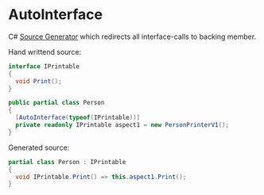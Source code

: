 # AutoInterface

C# [Source Generator](https://github.com/dotnet/roslyn/blob/master/docs/features/source-generators.md) which redirects all interface-calls to backing member.

Hand writtend source:

```csharp
interface IPrintable
{
  void Print();
}

public partial class Person
{
  [AutoInterface(typeof(IPrintable))]
  private readonly IPrintable aspect1 = new PersonPrinterV1();
}
```

Generated source:

```csharp
partial class Person : IPrintable
{
  void IPrintable.Print() => this.aspect1.Print();
}
```
